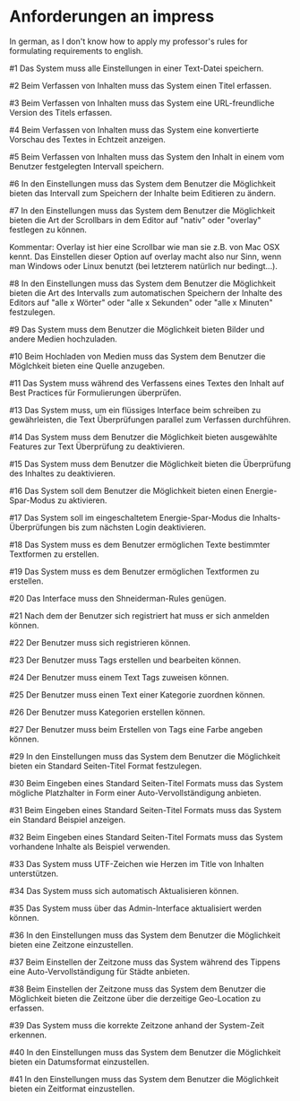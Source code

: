 # Anforderungen an impress

In german, as I don't know how to apply my professor's rules for formulating requirements to english.

#1
Das System
muss
alle Einstellungen
in einer Text-Datei speichern.

#2
Beim Verfassen von Inhalten
muss
das System
einen Titel
erfassen.

#3
Beim Verfassen von Inhalten
muss
das System
eine URL-freundliche Version des Titels
erfassen.

#4
Beim Verfassen von Inhalten
muss
das System
eine konvertierte Vorschau des Textes
in Echtzeit
anzeigen.

#5
Beim Verfassen von Inhalten
muss
das System
den Inhalt
in einem vom Benutzer festgelegten Intervall
speichern.

#6
In den Einstellungen
muss
das System
dem Benutzer die Möglichkeit bieten
das Intervall zum Speichern der Inhalte beim Editieren
zu ändern.

#7
In den Einstellungen
muss
das System
dem Benutzer die Möglichkeit bieten
die Art der Scrollbars in dem Editor
auf "nativ" oder "overlay"
festlegen zu können.

Kommentar: Overlay ist hier eine Scrollbar wie man sie z.B. von Mac OSX kennt. Das Einstellen dieser Option auf overlay macht also nur Sinn, wenn man Windows oder Linux benutzt (bei letzterem natürlich nur bedingt...).

#8
In den Einstellungen
muss
das System
dem Benutzer die Möglichkeit bieten
die Art des Intervalls zum automatischen Speichern der Inhalte des Editors
auf "alle x Wörter" oder "alle x Sekunden" oder "alle x Minuten"
festzulegen.

#9
Das System
muss
dem Benutzer die Möglichkeit bieten
Bilder und andere Medien
hochzuladen.

#10
Beim Hochladen von Medien
muss
das System
dem Benutzer die Möglchkeit bieten
eine Quelle
anzugeben.

#11
Das System
muss
während des Verfassens eines Textes
den Inhalt
auf Best Practices für Formulierungen überprüfen.

#13
Das System
muss,
um ein flüssiges Interface beim schreiben zu gewährleisten,
die Text Überprüfungen parallel zum Verfassen durchführen.

#14
Das System
muss
dem Benutzer die Möglichkeit bieten
ausgewählte Features zur Text Überprüfung zu deaktivieren.

#15
Das System
muss
dem Benutzer die Möglichkeit bieten
die Überprüfung des Inhaltes zu deaktivieren.

#16
Das System
soll
dem Benutzer die Möglichkeit bieten
einen Energie-Spar-Modus zu aktivieren.

#17
Das System
soll
im eingeschaltetem Energie-Spar-Modus
die Inhalts-Überprüfungen bis zum nächsten Login deaktivieren.

#18
Das System
muss
es dem Benutzer ermöglichen Texte bestimmter Textformen zu erstellen.

#19
Das System
muss
es dem Benutzer ermöglichen Textformen
zu erstellen.

#20
Das Interface
muss
den Shneiderman-Rules
genügen.

#21
Nach dem der Benutzer sich registriert hat
muss
er sich anmelden können.

#22
Der Benutzer
muss
sich registrieren können.

#23
Der Benutzer
muss
Tags
erstellen und bearbeiten können.

#24
Der Benutzer
muss
einem Text Tags zuweisen können.

#25
Der Benutzer
muss
einen Text einer Kategorie zuordnen können.

#26
Der Benutzer
muss
Kategorien erstellen können.

#27
Der Benutzer
muss
beim Erstellen von Tags
eine Farbe angeben können.

#29
In den Einstellungen
muss
das System
dem Benutzer die Möglichkeit bieten
ein Standard Seiten-Titel Format festzulegen.

#30
Beim Eingeben eines Standard Seiten-Titel Formats
muss
das System
mögliche Platzhalter in Form einer Auto-Vervollständigung anbieten.

#31
Beim Eingeben eines Standard Seiten-Titel Formats
muss
das System
ein Standard Beispiel anzeigen.

#32
Beim Eingeben eines Standard Seiten-Titel Formats
muss
das System
vorhandene Inhalte als Beispiel verwenden.

#33
Das System
muss
UTF-Zeichen wie Herzen
im Title von Inhalten unterstützen.

#34
Das System
muss
sich automatisch Aktualisieren können.

#35
Das System
muss
über das Admin-Interface aktualisiert werden können.

#36
In den Einstellungen
muss
das System
dem Benutzer die Möglichkeit bieten
eine Zeitzone einzustellen.

#37
Beim Einstellen der Zeitzone
muss
das System
während des Tippens eine Auto-Vervollständigung für Städte anbieten.

#38
Beim Einstellen der Zeitzone
muss
das System
dem Benutzer die Möglichkeit bieten
die Zeitzone über die derzeitige Geo-Location zu erfassen.

#39
Das System
muss
die korrekte Zeitzone anhand der System-Zeit
erkennen.

#40
In den Einstellungen
muss
das System
dem Benutzer die Möglichkeit bieten
ein Datumsformat einzustellen.

#41
In den Einstellungen
muss
das System
dem Benutzer die Möglichkeit bieten
ein Zeitformat einzustellen.